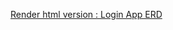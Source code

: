 [Render html version : Login App ERD](https://htmlpreview.github.io/?https://github.com/hugohiraoka/LoginApplication/blob/main/ERD/Login.drawio.html)
